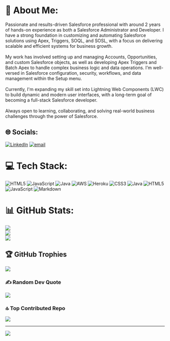 # 💫 About Me:
Passionate and results-driven Salesforce professional with around 2 years of hands-on experience as both a Salesforce Administrator and Developer. I have a strong foundation in customizing and automating Salesforce solutions using Apex, Triggers, SOQL, and SOSL, with a focus on delivering scalable and efficient systems for business growth.<br><br>My work has involved setting up and managing Accounts, Opportunities, and custom Salesforce objects, as well as developing Apex Triggers and Batch Apex to handle complex business logic and data operations. I'm well-versed in Salesforce configuration, security, workflows, and data management within the Setup menu.<br><br>Currently, I'm expanding my skill set into Lightning Web Components (LWC) to build dynamic and modern user interfaces, with a long-term goal of becoming a full-stack Salesforce developer.<br><br>Always open to learning, collaborating, and solving real-world business challenges through the power of Salesforce.


## 🌐 Socials:
[![LinkedIn](https://img.shields.io/badge/LinkedIn-%230077B5.svg?logo=linkedin&logoColor=white)](https://linkedin.com/in/https://linkedIn.com/in/milindkrishna) [![email](https://img.shields.io/badge/Email-D14836?logo=gmail&logoColor=white)](mailto:milindkrishna1998@gmail.com) 

# 💻 Tech Stack:
![HTML5](https://img.shields.io/badge/html5-%23E34F26.svg?style=flat&logo=html5&logoColor=white) ![JavaScript](https://img.shields.io/badge/javascript-%23323330.svg?style=flat&logo=javascript&logoColor=%23F7DF1E) ![Java](https://img.shields.io/badge/java-%23ED8B00.svg?style=flat&logo=openjdk&logoColor=white) ![AWS](https://img.shields.io/badge/AWS-%23FF9900.svg?style=flat&logo=amazon-aws&logoColor=white) ![Heroku](https://img.shields.io/badge/heroku-%23430098.svg?style=flat&logo=heroku&logoColor=white) ![CSS3](https://img.shields.io/badge/css3-%231572B6.svg?style=flat&logo=css3&logoColor=white) ![Java](https://img.shields.io/badge/java-%23ED8B00.svg?style=flat&logo=openjdk&logoColor=white) ![HTML5](https://img.shields.io/badge/html5-%23E34F26.svg?style=flat&logo=html5&logoColor=white) ![JavaScript](https://img.shields.io/badge/javascript-%23323330.svg?style=flat&logo=javascript&logoColor=%23F7DF1E) ![Markdown](https://img.shields.io/badge/markdown-%23000000.svg?style=flat&logo=markdown&logoColor=white)
# 📊 GitHub Stats:
![](https://github-readme-stats.vercel.app/api?username=milindkrishna&theme=dracula&hide_border=false&include_all_commits=true&count_private=true)<br/>
![](https://nirzak-streak-stats.vercel.app/?user=milindkrishna&theme=dracula&hide_border=false)<br/>
![](https://github-readme-stats.vercel.app/api/top-langs/?username=milindkrishna&theme=dracula&hide_border=false&include_all_commits=true&count_private=true&layout=compact)

## 🏆 GitHub Trophies
![](https://github-profile-trophy.vercel.app/?username=milindkrishna&theme=radical&no-frame=false&no-bg=false&margin-w=4)

### ✍️ Random Dev Quote
![](https://quotes-github-readme.vercel.app/api?type=horizontal&theme=radical)

### 🔝 Top Contributed Repo
![](https://github-contributor-stats.vercel.app/api?username=milindkrishna&limit=5&theme=dark&combine_all_yearly_contributions=true)

---
[![](https://visitcount.itsvg.in/api?id=milindkrishna&icon=0&color=0)](https://visitcount.itsvg.in)
